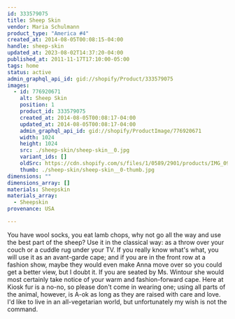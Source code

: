 ```yaml
---
id: 333579075
title: Sheep Skin
vendor: Maria Schulmann
product_type: "America #4"
created_at: 2014-08-05T00:08:15-04:00
handle: sheep-skin
updated_at: 2023-08-02T14:37:20-04:00
published_at: 2011-11-17T17:10:00-05:00
tags: home
status: active
admin_graphql_api_id: gid://shopify/Product/333579075
images:
  - id: 776920671
    alt: Sheep Skin
    position: 1
    product_id: 333579075
    created_at: 2014-08-05T00:08:17-04:00
    updated_at: 2014-08-05T00:08:17-04:00
    admin_graphql_api_id: gid://shopify/ProductImage/776920671
    width: 1024
    height: 1024
    src: ./sheep-skin/sheep-skin__0.jpg
    variant_ids: []
    oldSrc: https://cdn.shopify.com/s/files/1/0589/2901/products/IMG_0990.jpeg?v=1407211697
    thumb: ./sheep-skin/sheep-skin__0-thumb.jpg
dimensions: ""
dimensions_array: []
materials: Sheepskin
materials_array:
  - Sheepskin
provenance: USA

---
```


You have wool socks, you eat lamb chops, why not go all the way and use the best part of the sheep? Use it in the classical way: as a throw over your couch or a cuddle rug under your TV. If you really know what's what, you will use it as an avant-garde cape; and if you are in the front row at a fashion show, maybe they would even make Anna move over so you could get a better view, but I doubt it. If you are seated by Ms. Wintour she would most certainly take notice of your warm and fashion-forward cape. Here at Kiosk fur is a no-no, so please don't come in wearing one; using all parts of the animal, however, is A\-ok as long as they are raised with care and love. I'd like to live in an all-vegetarian world, but unfortunately my wish is not the command.